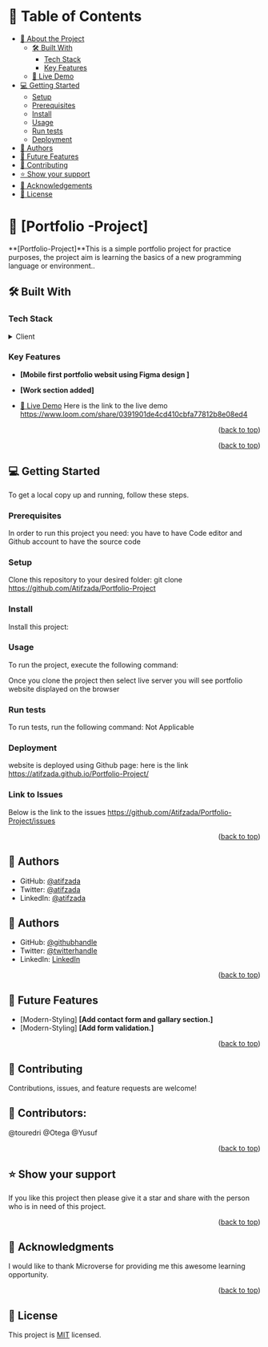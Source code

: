 <a name="readme-top"></a>

# 📗 Table of Contents

- [📖 About the Project](#about-project)
  - [🛠 Built With](#built-with)
    - [Tech Stack](#tech-stack)
    - [Key Features](#key-features)
  - [🚀 Live Demo](#live-demo)
- [💻 Getting Started](#getting-started)
  - [Setup](#setup)
  - [Prerequisites](#prerequisites)
  - [Install](#install)
  - [Usage](#usage)
  - [Run tests](#run-tests)
  - [Deployment](#triangular_flag_on_post-deployment)
- [👥 Authors](#authors)
- [🔭 Future Features](#future-features)
- [🤝 Contributing](#contributing)
- [⭐️ Show your support](#support)
- [🙏 Acknowledgements](#acknowledgements)
- [📝 License](#license)


# 📖 [Portfolio -Project] <a name="about-project"></a>


**[Portfolio-Project]**This is a simple portfolio project for practice purposes, the project aim is learning the basics of a new programming language or environment..

## 🛠 Built With <a name="built-with"></a>

### Tech Stack <a name="tech-stack"></a>


<details>
  <summary>Client</summary>
  <ul>
    <li>HTML</li>
    <li>CSS</li>
  </ul>
</details>

### Key Features <a name="key-features"></a>

- **[Mobile first portfolio websit using Figma design ]**
- **[Work section added]**


- [🚀 Live Demo](#live-demo)
 Here is the link to the live demo
 https://www.loom.com/share/0391901de4cd410cbfa77812b8e08ed4

<p align="right">(<a href="#readme-top">back to top</a>)</p>


<p align="right">(<a href="#readme-top">back to top</a>)</p>


## 💻 Getting Started <a name="getting-started"></a>


To get a local copy up and running, follow these steps.


### Prerequisites

In order to run this project you need:
you have to have Code editor and Github account to have the source code

### Setup

Clone this repository to your desired folder:
git clone https://github.com/Atifzada/Portfolio-Project

### Install

Install this project:


### Usage

To run the project, execute the following command:

Once you clone the project then select live server you will see portfolio website displayed on the browser

### Run tests

To run tests, run the following command: Not Applicable


### Deployment

website is deployed using Github page:
here is the link
https://atifzada.github.io/Portfolio-Project/

### Link to Issues
Below is the link to the issues
https://github.com/Atifzada/Portfolio-Project/issues
<p align="right">(<a href="#readme-top">back to top</a>)</p>

## 👥 Authors <a name="authors"></a>

- GitHub: [@atifzada](https://github.com/Atifzada)
- Twitter: [@atifzada](https://twitter.com/atifzada04)
- LinkedIn: [@atifzada](https://www.linkedin.com/in/atif-zada-585693180/)

## 👥 Authors <a name="authors"></a>
- GitHub: [@githubhandle](https://github.com/AbednegoKibitok)
- Twitter: [@twitterhandle](https://twitter.com/abedysongol)
- LinkedIn: [LinkedIn](https://www.linkedin.com/in/abednego-kibitok-58717517a/)

<p align="right">(<a href="#readme-top">back to top</a>)</p>

## 🔭 Future Features <a name="future-features"></a>

- [Modern-Styling] **[Add contact form and gallary section.]**
- [Modern-Styling] **[Add form validation.]**


<p align="right">(<a href="#readme-top">back to top</a>)</p>


## 🤝 Contributing <a name="contributing"></a>

Contributions, issues, and feature requests are welcome!

## 🤝 Contributors:
@touredri
@Otega
@Yusuf


<p align="right">(<a href="#readme-top">back to top</a>)</p>

## ⭐️ Show your support <a name="support"></a>


If you like this project then please give it a star and share with the person who is in need of this project.

<p align="right">(<a href="#readme-top">back to top</a>)</p>


## 🙏 Acknowledgments <a name="acknowledgements"></a>

I would like to thank Microverse for providing me this awesome learning opportunity.

<p align="right">(<a href="#readme-top">back to top</a>)</p>


## 📝 License <a name="license"></a>

This project is [MIT](./LICENSE.md) licensed.



